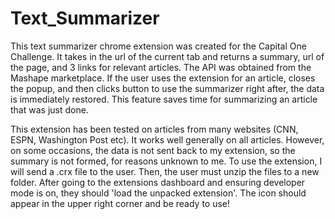 # Text_Summarizer
This text summarizer chrome extension was created for the Capital One Challenge. It takes in the url of the current tab and returns a summary, url of the page, and 3 links for relevant articles. The API was obtained from the Mashape marketplace. If the user uses the extension for an article, closes the popup, and then clicks button to use the summarizer right after, the data is immediately restored. This feature saves time for summarizing an article that was just done. 

This extension has been tested on articles from many websites (CNN, ESPN, Washington Post etc). It works well generally on all articles. However, on some occasions, the data is not sent back to my extension, so the summary is not formed, for reasons unknown to me. To use the extension, I will send a .crx file to the user. Then, the user must unzip the files to a new folder. After going to the extensions dashboard and ensuring developer mode is on, they should 'load the unpacked extension'. The icon should appear in the upper right corner and be ready to use! 
